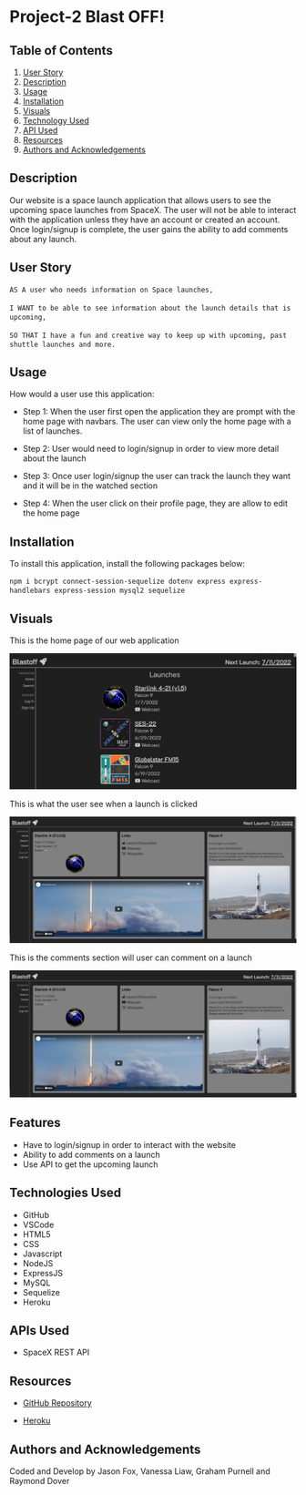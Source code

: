 # Project-2 Blast OFF!

## Table of Contents

1. [User Story](#user-story)
2. [Description](#description)
3. [Usage](#usage)
4. [Installation](#installation)
5. [Visuals](#visuals)
6. [Technology Used](#technologies-used)
8. [API Used](#apis-used)
9. [Resources](#resources)
10. [Authors and Acknowledgements](#authors-and-acknowledgements)

## Description

Our website is a space launch application that allows users to see the upcoming space launches from SpaceX. The user will not be able to interact with the application unless they have an account or created an account. Once login/signup is complete, the user gains the ability to add comments about any launch. 

## User Story

```
AS A user who needs information on Space launches,

I WANT to be able to see information about the launch details that is upcoming,

SO THAT I have a fun and creative way to keep up with upcoming, past shuttle launches and more.
```

## Usage 

How would a user use this application:

- Step 1: When the user first open the application they are prompt with the home page with navbars. The user can view only the home page with a list of launches. 

- Step 2: User would need to login/signup in order to view more detail about the launch 

- Step 3: Once user login/signup the user can track the launch they want and it will be in the watched section 

- Step 4: When the user click on their profile page, they are allow to edit the home page 

## Installation

To install this application, install the following packages below:

```
npm i bcrypt connect-session-sequelize dotenv express express-handlebars express-session mysql2 sequelize
```

## Visuals

This is the home page of our web application 

![Homepage of Blastoff](./public/images/homepage.png)

This is what the user see when a launch is clicked 

![A single launch display](./public/images/launch.png)

This is the comments section will user can comment on a launch

![Comment of a launch](./public/images/launch.png)

## Features

- Have to login/signup in order to interact with the website
- Ability to add comments on a launch
- Use API to get the upcoming launch

## Technologies Used

- GitHub
- VSCode
- HTML5
- CSS
- Javascript
- NodeJS
- ExpressJS
- MySQL
- Sequelize
- Heroku

## APIs Used

- SpaceX REST API

## Resources

* [GitHub Repository](https://github.com/JtheFox/blastoff)

* [Heroku](https://blastoff2.herokuapp.com/)

## Authors and Acknowledgements

Coded and Develop by Jason Fox, Vanessa Liaw, Graham Purnell and Raymond Dover